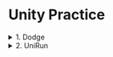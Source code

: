 # Unity Practice


<details markdown="1">
<summary>1. Dodge</summary>

 ------------------------
<details markdown="1">
<summary>목차</summary>

1. [게임 설명](#게임 설명)
2. [method/class](#method/class)

</details>

## 게임 설명
>사방에서 날아오는 총알을 가능한 한 피하는 탄막 슈팅 게임.
>조작법
>움직이기: 키보드 방향키 또는 WASD키
>(사망 후)게임 재시작: R키
>>1. 플레이어 주변은 벽으로 막혀 있고, 바닥은 계속 회전한다. 사방에 배치된 붉은 기둥이 플레이어를 향해 총알을 발사한다.<br>
>>2. 총알은 플레이어의 최근 위치로 발사된다.<br>
>>3. 플레이어가 버틴 시간이 UI로 표시된다.<br>
>>4. 총알에 맞아 플레이어가 죽으면 게임오버 텍스트와 최고기록이 표시된다. 게임오버 시 R 키를 누르면 게임을 재시작한다.<br>
조작법
움직이기: 키보드 방향키 또는 WASD키
(사망 후)게임 재시작: R키

## method/class
 
 
 
 ------------------------
</details>


<details markdown="1">
<summary>2. UniRun</summary>

 ------------------------
<details markdown="1">
<summary>목차</summary>

1. [게임 설명](#게임 설명)
2. [method/class](#method/class)

</details>

## 게임 설명

## method/class
 
 
  ------------------------
</details>

